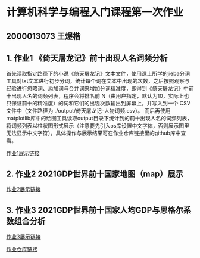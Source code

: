 # 计算机科学与编程入门课程第一次作业
## 2000013073 王煜楷
## 1. 作业1 《倚天屠龙记》前十出现人名词频分析
首先读取指定路径下的小说《倚天屠龙记》文本文件，使用课上所学的jieba分词工具对txt文本进行初步分词，统计每个词在文本中出现的次数，之后按照观察与经验进行忽略词、添加词与合并词来增加分词精准度，即得到《倚天屠龙记》中前十出现人名的词频列表，程序会将排名前 N（由用户指定，默认为10，实际上也只保证前十的精准度）的词和它们的出现次数输出到屏幕上，并写入到一个 CSV 文件中（文件路径为 ./output/倚天屠龙记-人物词频.csv）。
而后再使用matplotlib库中的绘图工具读取output目录下统计到的前十出现人名的词频列表，将词频列表以柱状图形式展示（注意要先引入os库设置中文字体，否则展示图里无法显示中文字符），具体操作与展示结果可在作业仓库链接里的github库中查看。

[作业1展示链接](https://github.com/ewykric/ewykric.github.io/blob/master/%E5%80%9A%E5%A4%A9%E5%B1%A0%E9%BE%99%E8%AE%B0-%E4%BA%BA%E7%89%A9%E8%AF%8D%E9%A2%91.png)

## 2. 作业2 2021GDP世界前十国家地图（map）展示


[作业2展示链接](https://ewykric.github.io/map_gdp_series.html)
## 3. 作业3 2021GDP世界前十国家人均GDP与恩格尔系数组合分析


[作业3展示链接](https://ewykric.github.io/gdpEngel.html)

[作业仓库链接](https://github.com/ewykric/ewykric.github.io/)
